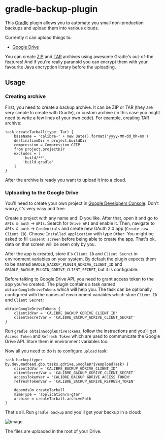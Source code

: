 # gradle-backup-plugin

This [Gradle](http://gradle.org/) plugin allows you to automate you small non-production backups and upload them into various clouds.

Currently it can upload things to:

+ [Google Drive](https://www.google.com/drive/)

You can create [ZIP](https://gradle.org/docs/current/dsl/org.gradle.api.tasks.bundling.Zip.html) and [TAR](https://gradle.org/docs/current/dsl/org.gradle.api.tasks.bundling.Tar.html) archives using awesome Gradle's out-of-the features! And if you're really paranoid you can encrypt them with your favourite Java encryption library before the uploading.

## Usage

### Creating archive

First, you need to create a backup archive. It can be ZIP or TAR (they are very simple to create with Gradle), or custom archive (in this case you might need to write a few lines of your own code). For example, creating TAR archive:

	task createTarball(type: Tar) {
		baseName = 'calibre-' + new Date().format('yyyy-MM-dd_hh-mm')
		destinationDir = project.buildDir
		compression = Compression.GZIP
		from project.projectDir
		excludes = [
			'build/**',
			'build.gradle'
		]
	}

After the archive is ready you want to upload it into a cloud.

### Uploading to the Google Drive

You'll need to create your own project in [Google Developers Console](https://console.developers.google.com). Don't worry, it's very easy and free.

Create a project with any name and ID you like. After that, open it and go to `APIs & auth` → `APIs`. Search for `Drive API` and enable it. Then, navigate to `APIs & auth` → `Credentials` and create new OAuth 2.0 app (`Create new Client ID`). Choose `Installed application` with type `Other`. You might be asked to fill `Consent screen` before being able to create the app. That's ok, data on that screen will be seen only by you.

After the app is created, store it's `Client ID` and `Client Secret` in environment variables on your system. By default the plugin expects them to be named `GRADLE_BACKUP_PLUGIN_GDRIVE_CLIENT_ID` and `GRADLE_BACKUP_PLUGIN_GDRIVE_CLIENT_SECRET`, but it is configrable.

Before talking to Google Drive API, you need to grant access token to the app you've created. The plugin contains a task named `obtainGoogleDriveTokens` which will help you. The task can be optionally configured with the names of environment variables which store `Client ID` and `Client Secret`:

	obtainGoogleDriveTokens {
		clientIdVar = 'CALIBRE_BACKUP_GDRIVE_CLIENT_ID'
		clientSecretVar = 'CALIBRE_BACKUP_GDRIVE_CLIENT_SECRET'
	}

Run `gradle obtainGoogleDriveTokens`, follow the instructions and you'll get `Access Token` and `Refresh Token` which are used to communicate the Google Drive API. Store them in environment variables too.

Now all you need to do is to configure `upload` task:

	task backup(type: by.dev.madhead.gbp.tasks.gdrive.GoogleDriveUploadTask) {
		clientIdVar = 'CALIBRE_BACKUP_GDRIVE_CLIENT_ID'
		clientSecretVar = 'CALIBRE_BACKUP_GDRIVE_CLIENT_SECRET'
		accessTokenVar = 'CALIBRE_BACKUP_GDRIVE_ACCESS_TOKEN'
		refreshTokenVar = 'CALIBRE_BACKUP_GDRIVE_REFRESH_TOKEN'

		dependsOn createTarball
		mimeType = 'application/x-gtar'
		archive = createTarball.archivePath
	}

That's all. Run `gradle backup` and you'll get your backup in a cloud:

![image](https://cloud.githubusercontent.com/assets/577360/7076097/a7a127d8-df0f-11e4-831b-ae9eed8bc4ae.png)

The files are uploaded in the root of your Drive.
